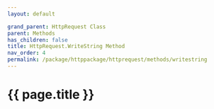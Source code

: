 ```yaml
---
layout: default

grand_parent: HttpRequest Class
parent: Methods
has_children: false
title: HttpRequest.WriteString Method
nav_order: 4
permalink: /package/httppackage/httprequest/methods/writestring
---
```

# {{ page.title }}